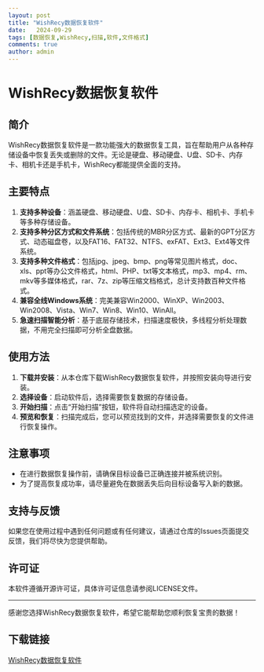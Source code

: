```yaml
---
layout: post
title: "WishRecy数据恢复软件"
date:   2024-09-29
tags: [数据恢复,WishRecy,扫描,软件,文件格式]
comments: true
author: admin
---
```

# WishRecy数据恢复软件

## 简介
WishRecy数据恢复软件是一款功能强大的数据恢复工具，旨在帮助用户从各种存储设备中恢复丢失或删除的文件。无论是硬盘、移动硬盘、U盘、SD卡、内存卡、相机卡还是手机卡，WishRecy都能提供全面的支持。

## 主要特点
1. **支持多种设备**：涵盖硬盘、移动硬盘、U盘、SD卡、内存卡、相机卡、手机卡等多种存储设备。
2. **支持多种分区方式和文件系统**：包括传统的MBR分区方式、最新的GPT分区方式、动态磁盘卷，以及FAT16、FAT32、NTFS、exFAT、Ext3、Ext4等文件系统。
3. **支持多种文件格式**：包括jpg、jpeg、bmp、png等常见图片格式，doc、xls、ppt等办公文件格式，html、PHP、txt等文本格式，mp3、mp4、rm、mkv等多媒体格式，rar、7z、zip等压缩文档格式，总计支持数百种文件格式。
4. **兼容全线Windows系统**：完美兼容Win2000、WinXP、Win2003、Win2008、Vista、Win7、Win8、Win10、WinAll。
5. **急速扫描智能分析**：基于底层存储技术，扫描速度极快，多线程分析处理数据，不用完全扫描即可分析全盘数据。

## 使用方法
1. **下载并安装**：从本仓库下载WishRecy数据恢复软件，并按照安装向导进行安装。
2. **选择设备**：启动软件后，选择需要恢复数据的存储设备。
3. **开始扫描**：点击“开始扫描”按钮，软件将自动扫描选定的设备。
4. **预览和恢复**：扫描完成后，您可以预览找到的文件，并选择需要恢复的文件进行恢复操作。

## 注意事项
- 在进行数据恢复操作前，请确保目标设备已正确连接并被系统识别。
- 为了提高恢复成功率，请尽量避免在数据丢失后向目标设备写入新的数据。

## 支持与反馈
如果您在使用过程中遇到任何问题或有任何建议，请通过仓库的Issues页面提交反馈，我们将尽快为您提供帮助。

## 许可证
本软件遵循开源许可证，具体许可证信息请参阅LICENSE文件。

---

感谢您选择WishRecy数据恢复软件，希望它能帮助您顺利恢复宝贵的数据！

## 下载链接

[WishRecy数据恢复软件](https://pan.quark.cn/s/d722c23f40ad)